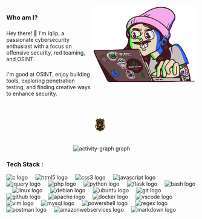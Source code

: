 <div>
    <img align="right" height="210vh" src="/media/1337.gif">
</div>

<h3 align="left">Who am I?</h3>

###

<p align="left">Hey there! 👋 I'm Iqlip, a passionate cybersecurity enthusiast with a focus on offensive security, red teaming, and OSINT.</p>

###

<p align="left">I'm good at OSINT, enjoy building tools, exploring penetration testing, and finding creative ways to enhance security.</p>

###
<br>

<p align='center'>
<a href="https://iqlip.vercel.app/" target="_blank"><img height="40" src="/media/server1-shadow.png"></a>&nbsp;&nbsp;

<br>

<br clear="both">

<div align="center">
  <img src="https://github-readme-activity-graph.vercel.app/graph?username=iqlipx&radius=16&theme=react&area=false&order=5&custom_title=Contribution%20Graph&hide_border=false" height="300" alt="activity-graph graph"  />
</div>


### Tech Stack :

<div align="left">
  <img src="https://cdn.jsdelivr.net/gh/devicons/devicon/icons/c/c-original.svg" height="40" alt="c logo"  />
  <img width="12" />
  <img src="https://skillicons.dev/icons?i=html" height="40" alt="html5 logo"  />
  <img width="12" />
  <img src="https://skillicons.dev/icons?i=css" height="40" alt="css3 logo"  />
  <img width="12" />
  <img src="https://skillicons.dev/icons?i=js" height="40" alt="javascript logo"  />
  <img width="12" />
  <img src="https://cdn.simpleicons.org/jquery/0769AD" height="40" alt="jquery logo"  />
  <img width="12" />
  <img src="https://skillicons.dev/icons?i=php" height="40" alt="php logo"  />
  <img width="12" />
  <img src="https://skillicons.dev/icons?i=py" height="40" alt="python logo"  />
  <img width="12" />
  <img src="https://skillicons.dev/icons?i=flask" height="40" alt="flask logo"  />
  <img width="12" />
  <img src="https://skillicons.dev/icons?i=bash" height="40" alt="bash logo"  />
  <img width="12" />
  <img src="https://skillicons.dev/icons?i=linux" height="40" alt="linux logo"  />
  <img width="12" />
  <img src="https://cdn.simpleicons.org/debian/A81D33" height="40" alt="debian logo"  />
  <img width="12" />
  <img src="https://cdn.simpleicons.org/ubuntu/E95420" height="40" alt="ubuntu logo"  />
  <img width="12" />
  <img src="https://skillicons.dev/icons?i=git" height="40" alt="git logo"  />
  <img width="12" />
  <img src="https://skillicons.dev/icons?i=github" height="40" alt="github logo"  />
  <img width="12" />
  <img src="https://cdn.jsdelivr.net/gh/devicons/devicon/icons/apache/apache-original.svg" height="40" alt="apache logo"  />
  <img width="12" />
  <img src="https://cdn.simpleicons.org/docker/2496ED" height="40" alt="docker logo"  />
  <img width="12" />
  <img src="https://skillicons.dev/icons?i=vscode" height="40" alt="vscode logo"  />
  <img width="12" />
  <img src="https://skillicons.dev/icons?i=vim" height="40" alt="vim logo"  />
  <img width="12" />
  <img src="https://skillicons.dev/icons?i=mysql" height="40" alt="mysql logo"  />
  <img width="12" />
  <img src="https://skillicons.dev/icons?i=powershell" height="40" alt="powershell logo"  />
  <img width="12" />
  <img src="https://skillicons.dev/icons?i=regex" height="40" alt="regex logo"  />
  <img width="12" />
  <img src="https://skillicons.dev/icons?i=postman" height="40" alt="postman logo"  />
  <img width="12" />
  <img src="https://skillicons.dev/icons?i=aws" height="40" alt="amazonwebservices logo"  />
  <img width="12" />
  <img src="https://skillicons.dev/icons?i=md" height="40" alt="markdown logo"  />
</div>

###
